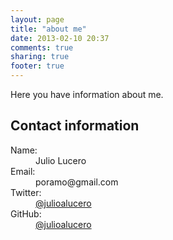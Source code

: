 ```yaml
---
layout: page
title: "about me"
date: 2013-02-10 20:37
comments: true
sharing: true
footer: true
---
```

Here you have information about me.

<section class="vcard" itemscope itemtype="http://data-vocabulary.org/Person">
<div class="profile-image me"></div>

<h1> Contact information </h1>
<dl>
	<dt>Name:</dt>
	<dd itemprop="name">Julio Lucero</dd>
	<dt>Email:</dt>
	<dd>poramo@gmail.com</dd>
	<dt>Twitter:</dt>
	<dd itemprop="url"><a href="https://twitter.com/julioalucero">@julioalucero</a></dd>
	<dt>GitHub:</dt>
	<dd itemprop="url"><a href="https://github.com/julioalucero">@julioalucero</a></dd>
</dl>
</section>
